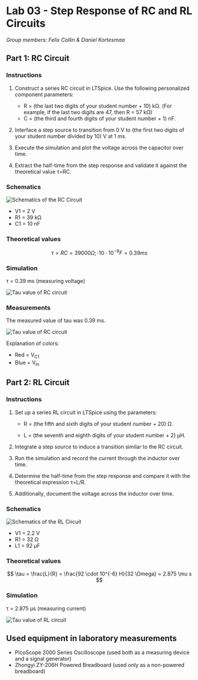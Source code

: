# Lab 03 - Step Response of RC and RL Circuits
*Group members: Felix Collin & Daniel Kortesmaa* 

## Part 1: RC Circuit

### Instructions
 
 1. Construct a series RC circuit in LTSpice. Use the following personalized component parameters:

	 - R = (the last two digits of your student number + 10) kΩ. (For example, if the last two digits are 47, then R = 57 kΩ) 
	 - C = (the third and fourth digits of your student number + 1) nF. 
	
 2. Interface a step source to transition from 0 V to (the first two digits of your student number divided by 10) V at 1 ms. 
 3. Execute the simulation and plot the voltage across the capacitor over time. 
 4. Extract the half-time from the step response and validate it against the theoretical value τ=RC. 

### Schematics

![Schematics of the RC Circuit](images/schematics_rc.png)

 - V1 = 2 V
 - R1 = 39 k&Omega;
 - C1 = 10 nF

 ### Theoretical values
$$
\tau = RC = 39 000 \Omega; \cdot 10 \cdot 10^{-9} F = 0.39 ms
$$

 ### Simulation

&tau; = 0.39 ms (measuring voltage)

![Tau value of RC circuit](images/rc_tau.png)

### Measurements

The measured value of tau was 0.39 ms.

![Tau value of RC circuit](images/measurements_rc.png)

Explanation of colors:
- Red = V<sub>C1</sub>
- Blue = V<sub>in</sub>


## Part 2: RL Circuit

### Instructions

1.  Set up a series RL circuit in LTSpice using the parameters:
    
    -   R = (the fifth and sixth digits of your student number + 20) Ω.
        
    -   L = (the seventh and eighth digits of your student number + 2) µH.
        
2.  Integrate a step source to induce a transition similar to the RC circuit.
3.  Run the simulation and record the current through the inductor over time.
4.  Determine the half-time from the step response and compare it with the theoretical expression τ=L/R​.
5.  Additionally, document the voltage across the inductor over time.

### Schematics

![Schematics of the RL Circuit](images/schematics_rl.png)

 - V1 = 2.2 V
 - R1 = 32 &Omega;
 - L1 = 92 µF

### Theoretical values

$$
\tau = \frac{L}{R} = \frac{92 \cdot 10^{-6} H}{32 \Omega} = 2.875 \mu s
$$

### Simulation

&tau; = 2.875 &mu;s (measuring current)

![Tau value of RL circuit](images/rl_tau.png)


## Used equipment in laboratory measurements

- PicoScope 2000 Series Oscilloscope (used both as a measuring device and a signal generator)
- Zhongyi ZY-206H Powered Breadboard (used only as a non-powered breadboard)